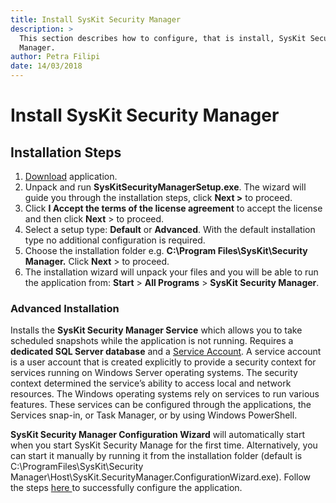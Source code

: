 ```yaml
---
title: Install SysKit Security Manager
description: >
  This section describes how to configure, that is install, SysKit Security
  Manager.
author: Petra Filipi
date: 14/03/2018
---
```


# Install SysKit Security Manager

## Installation Steps

1. [Download](https://www.syskit.com/products/security-manager/download) application.
2. Unpack and run **SysKitSecurityManagerSetup.exe**. The wizard will guide you through the installation steps, click **Next &gt;** to proceed. 
3. Click **I Accept the terms of the license agreement** to accept the license and then click **Next** &gt; to proceed.
4.  Select a setup type:  **Default** or **Advanced**. With the default installation type no additional configuration is required.
5. Choose the installation folder e.g. **C:\Program Files\SysKit\Security Manager.** Click **Next** &gt; to proceed.
6. The installation wizard will unpack your files and you will be able to run the application from: **Start** &gt; **All Programs** &gt; **SysKit Security Manager**. 

### Advanced Installation

Installs the **SysKit Security Manager Service** which allows you to take scheduled snapshots while the application is not running. Requires a **dedicated SQL Server database** and a [Service Account](%20https://docs.microsoft.com/en-us/windows/security/identity-protection/access-control/service-accounts).  A service account is a user account that is created explicitly to provide a security context for services running on Windows Server operating systems. The security context determined the service’s ability to access local and network resources. The Windows operating systems rely on services to run various features. These services can be configured through the applications, the Services snap-in, or Task Manager, or by using Windows PowerShell.  

**SysKit Security Manager Configuration Wizard** will automatically start when you start SysKit Security Manage for the first time. Alternatively, you can start it manually by running it from the installation folder \(default is C:\ProgramFiles\SysKit\Security Manager\Host\SysKit.SecurityManager.ConfigurationWizard.exe\). Follow the steps [here ](../configuration.md)to successfully configure the application. 

